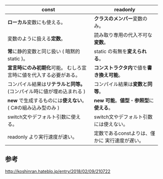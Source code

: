 
| const                                                        | readonly                                                     |
| ------------------------------------------------------------ | ------------------------------------------------------------ |
| **ローカル**変数にも使える。                                 | **クラスのメンバー**変数のみ。                               |
| 変数のように扱える**定数**。                                 | 読み取り専用の代入不可な**変数**。                           |
| **常**に静的変数と同じ扱い ( 暗黙的 static )。               | static の有無を**変えられる**。                              |
| **宣言時にのみ初期化**可能。 むしろ宣言時に値を代入する必要がある。 | **コンストラクタ内**で値を**書き換え可能**。 |
| コンパイル結果は**リテラルと同等。** (コンパイル時に値が埋め込まれる ) | コンパイル結果は**変数と同等**。 |
| **new** で生成するものには**使えない**。 ( C#の組み込み型のみ ) | **new 可能**。**値型**・**参照型**に**使える**。             |
| switch文やデフォルト引数に使える。                           | switch文やデフォルト引数には使えない。                       |
| readonly より実行速度が速い。                                | 定数であるconstよりは、僅かに 実行速度が遅い。               |


## 参考
http://koshinran.hateblo.jp/entry/2018/02/09/210722
